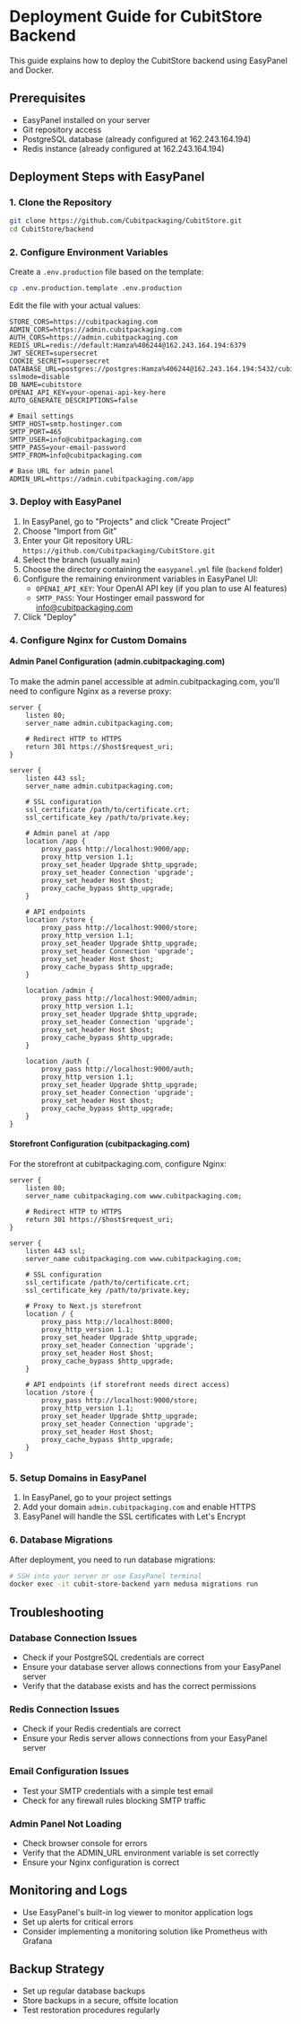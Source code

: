 # Deployment Guide for CubitStore Backend

This guide explains how to deploy the CubitStore backend using EasyPanel and Docker.

## Prerequisites

- EasyPanel installed on your server
- Git repository access
- PostgreSQL database (already configured at 162.243.164.194)
- Redis instance (already configured at 162.243.164.194)

## Deployment Steps with EasyPanel

### 1. Clone the Repository

```bash
git clone https://github.com/Cubitpackaging/CubitStore.git
cd CubitStore/backend
```

### 2. Configure Environment Variables

Create a `.env.production` file based on the template:

```bash
cp .env.production.template .env.production
```

Edit the file with your actual values:

```
STORE_CORS=https://cubitpackaging.com
ADMIN_CORS=https://admin.cubitpackaging.com
AUTH_CORS=https://admin.cubitpackaging.com
REDIS_URL=redis://default:Hamza%406244@162.243.164.194:6379
JWT_SECRET=supersecret
COOKIE_SECRET=supersecret
DATABASE_URL=postgres://postgres:Hamza%406244@162.243.164.194:5432/cubitstore?sslmode=disable
DB_NAME=cubitstore
OPENAI_API_KEY=your-openai-api-key-here
AUTO_GENERATE_DESCRIPTIONS=false

# Email settings
SMTP_HOST=smtp.hostinger.com
SMTP_PORT=465
SMTP_USER=info@cubitpackaging.com
SMTP_PASS=your-email-password
SMTP_FROM=info@cubitpackaging.com

# Base URL for admin panel
ADMIN_URL=https://admin.cubitpackaging.com/app
```

### 3. Deploy with EasyPanel

1. In EasyPanel, go to "Projects" and click "Create Project"
2. Choose "Import from Git"
3. Enter your Git repository URL: `https://github.com/Cubitpackaging/CubitStore.git`
4. Select the branch (usually `main`)
5. Choose the directory containing the `easypanel.yml` file (`backend` folder)
6. Configure the remaining environment variables in EasyPanel UI:
   - `OPENAI_API_KEY`: Your OpenAI API key (if you plan to use AI features)
   - `SMTP_PASS`: Your Hostinger email password for info@cubitpackaging.com
7. Click "Deploy"

### 4. Configure Nginx for Custom Domains

#### Admin Panel Configuration (admin.cubitpackaging.com)

To make the admin panel accessible at admin.cubitpackaging.com, you'll need to configure Nginx as a reverse proxy:

```nginx
server {
    listen 80;
    server_name admin.cubitpackaging.com;

    # Redirect HTTP to HTTPS
    return 301 https://$host$request_uri;
}

server {
    listen 443 ssl;
    server_name admin.cubitpackaging.com;

    # SSL configuration
    ssl_certificate /path/to/certificate.crt;
    ssl_certificate_key /path/to/private.key;

    # Admin panel at /app
    location /app {
        proxy_pass http://localhost:9000/app;
        proxy_http_version 1.1;
        proxy_set_header Upgrade $http_upgrade;
        proxy_set_header Connection 'upgrade';
        proxy_set_header Host $host;
        proxy_cache_bypass $http_upgrade;
    }

    # API endpoints
    location /store {
        proxy_pass http://localhost:9000/store;
        proxy_http_version 1.1;
        proxy_set_header Upgrade $http_upgrade;
        proxy_set_header Connection 'upgrade';
        proxy_set_header Host $host;
        proxy_cache_bypass $http_upgrade;
    }

    location /admin {
        proxy_pass http://localhost:9000/admin;
        proxy_http_version 1.1;
        proxy_set_header Upgrade $http_upgrade;
        proxy_set_header Connection 'upgrade';
        proxy_set_header Host $host;
        proxy_cache_bypass $http_upgrade;
    }

    location /auth {
        proxy_pass http://localhost:9000/auth;
        proxy_http_version 1.1;
        proxy_set_header Upgrade $http_upgrade;
        proxy_set_header Connection 'upgrade';
        proxy_set_header Host $host;
        proxy_cache_bypass $http_upgrade;
    }
}
```

#### Storefront Configuration (cubitpackaging.com)

For the storefront at cubitpackaging.com, configure Nginx:

```nginx
server {
    listen 80;
    server_name cubitpackaging.com www.cubitpackaging.com;

    # Redirect HTTP to HTTPS
    return 301 https://$host$request_uri;
}

server {
    listen 443 ssl;
    server_name cubitpackaging.com www.cubitpackaging.com;

    # SSL configuration
    ssl_certificate /path/to/certificate.crt;
    ssl_certificate_key /path/to/private.key;

    # Proxy to Next.js storefront
    location / {
        proxy_pass http://localhost:8000;
        proxy_http_version 1.1;
        proxy_set_header Upgrade $http_upgrade;
        proxy_set_header Connection 'upgrade';
        proxy_set_header Host $host;
        proxy_cache_bypass $http_upgrade;
    }

    # API endpoints (if storefront needs direct access)
    location /store {
        proxy_pass http://localhost:9000/store;
        proxy_http_version 1.1;
        proxy_set_header Upgrade $http_upgrade;
        proxy_set_header Connection 'upgrade';
        proxy_set_header Host $host;
        proxy_cache_bypass $http_upgrade;
    }
}
```

### 5. Setup Domains in EasyPanel

1. In EasyPanel, go to your project settings
2. Add your domain `admin.cubitpackaging.com` and enable HTTPS
3. EasyPanel will handle the SSL certificates with Let's Encrypt

### 6. Database Migrations

After deployment, you need to run database migrations:

```bash
# SSH into your server or use EasyPanel terminal
docker exec -it cubit-store-backend yarn medusa migrations run
```

## Troubleshooting

### Database Connection Issues

- Check if your PostgreSQL credentials are correct
- Ensure your database server allows connections from your EasyPanel server
- Verify that the database exists and has the correct permissions

### Redis Connection Issues

- Check if your Redis credentials are correct
- Ensure your Redis server allows connections from your EasyPanel server

### Email Configuration Issues

- Test your SMTP credentials with a simple test email
- Check for any firewall rules blocking SMTP traffic

### Admin Panel Not Loading

- Check browser console for errors
- Verify that the ADMIN_URL environment variable is set correctly
- Ensure your Nginx configuration is correct

## Monitoring and Logs

- Use EasyPanel's built-in log viewer to monitor application logs
- Set up alerts for critical errors
- Consider implementing a monitoring solution like Prometheus with Grafana

## Backup Strategy

- Set up regular database backups
- Store backups in a secure, offsite location
- Test restoration procedures regularly 
